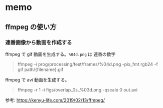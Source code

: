 # memo
## ffmpeg の使い方
### 連番画像から動画を作成する
ffmpeg で gif 動画を生成する。`%04d.png` は 連番の数字
> ffmpeg -i prog/processing/test/frames/%04d.png -pix_fmt rgb24 -f gif path/{filename}.gif

ffmpeg で avi 動画を生成する。
> ffmpeg -r 1 -i figs/overlap_0s_%03d.png -qscale 0 out.avi

参考: https://kenyu-life.com/2019/02/13/ffmpeg/
